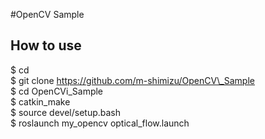 #OpenCV Sample

## How to use

  $ cd  
  $ git clone https://github.com/m-shimizu/OpenCV\_Sample  
  $ cd OpenCVi\_Sample  
  $ catkin\_make  
  $ source devel/setup.bash  
  $ roslaunch my\_opencv optical\_flow.launch  

